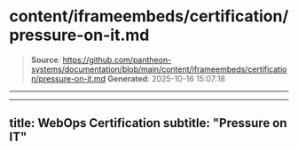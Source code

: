 # content/iframeembeds/certification/pressure-on-it.md

> **Source**: https://github.com/pantheon-systems/documentation/blob/main/content/iframeembeds/certification/pressure-on-it.md
> **Generated**: 2025-10-16 15:07:18

---

---
title: WebOps Certification
subtitle: "Pressure on IT"
---

<Partial file="certification-guide/pressure-on-it.md" />
